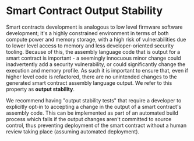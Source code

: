 # Smart Contract Output Stability

Smart contracts development is analogous to low level firmware software development; it's a highly constrained environment in terms of both compute power and memory storage, with a high risk of vulnerabilities due to lower level access to memory and less developer-oriented security tooling. 
Because of this, the assembly language code that is output for a smart contract is important - a seemingly innocuous minor change could inadvertently add a security vulnerability, or could significantly change the execution and memory profile. 
As such it is important to ensure that, even if higher level code is refactored, there are no unintended changes to the generated smart contract assembly language output. 
We refer to this property as **output stability**.

We recommend having "output stability tests" that require a developer to explicitly opt-in to accepting a change in the output of a smart contract's assembly code. This can be implemented as part of an automated build process which fails if the output changes aren't committed to source control, thus preventing deployment of the smart contract without a human review taking place (assuming automated deployment).
